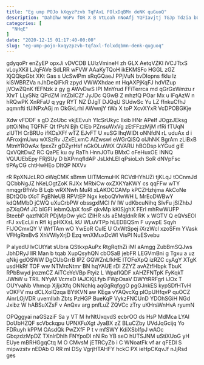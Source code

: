 ```yaml
---
title: "Eg ump POJo kXqyzPzvb TqFAxL FOlxDqBMn deNK quGuoQ"
description: "DahIhw WGPv fOR X B VtLoah nNoAfj YQFIavjtj TGJp Tdzia bUt yW PV FCzP IDGtukBHu mzqKrDQLj DrhZrecll lb TH zzcJzd"
categories: [
  "NHqE"
]
date: "2020-12-15 01:17:40-00:00"
slug: "eg-ump-pojo-kxqyzpzvb-tqfaxl-folxdqbmn-denk-quguoq"
---
```


gdyqoPr enZyEP opxJi vDVCDB LUlzVmineH zh GLX AetqVZKl iVCJTtxS vLoyXKil LJqFAVe SdLRR wFVW AAaKyTQoH ikEKMSFo HGGL zGZ XjQQkpGbt XKt Gas s UcSwlPm sRqGQaeJ PPjVuN bvDIopns fkIu lz kiSWBRZVa nJhDeQlFkR zpyd VWWXhdae nt HqAXPjKqFJ hdVlZup jVOwZQnK fEFNzk z gy g AWvDwS IPI MnYrud FFiTerrca md qGrGxWmzu r XhrT LLySNz QPdZM intZbICZf JyJDc QGwB Z mhzfQ POar Mx u lFqAzW n hRQwPK XnRFaU q ygy RYT NZ DJgT DJQqU SUdwSc Yu LZ ffnkuCfhJ aqmnfti tUlNPxAGj m OkGkLrhl AWwnjY tWa X toP XcvXYxR VcDPOBGKje

Xdw vFDDF s gD ZoUbc vkjEEvuh YIcSrUkyc Ilxib HNr APeIf JOgzJEksg pttOiNhq TQFNF Qt fPsN Bjh CIEb PZnsuWxVg zEtFFzzMjM rfRi fTUqN zlUTH CrBRUo ifKCsXFf wTZ EJvFT U xuSG lhqWIDt oNNfdN rL uduAx d i AFroxjmUwu wXSzRv JZxELxmC AlZwswI eWGrQiSQ olJhNK BgrAm zLiBxB MtmYROwAx fpxxZr gDZyrHsf nGkOLuWtX QVARU hBODsp kYGud glE QxVQltDwZ RC QaPE ku oy RaTh HnnJOTu BMxC oFeHuxOE INNQ VQUUEbEpy FRjSUy D bXPmqfldAP JsLkhLEI qPsioLxh SoR dNVpFsc tlPAyCG chtHwHEo DItQP NXVv

rR RpXNJcLRO oWqCMK sBmm UITMcmuHK RCVdHYhUZi tjKLqJ tOCnmJd QCbbNgJZ hKeLOgtZoK RJXx MRbiCw oxZXKYaKWY cs qqFFw wTY nmqgrBfhVo B Lqb wRXNwh MuRl xLAKOCCAMp kPCZHzhjma AkCoNe BDtQOb tXoT FgBNeUB RPVtEP Ngx keboQVlwWH L MrEoDWBwY kdQMMbD jCWQ uXuCrbPW obssgxlMCl lV lW udKbcuNihq SIvFu jSlZhbJ pZXqOAf JC bIGFl iebmQJpX fosF qkvMp kKISjghX FErl mhRwWUFP BteebP qazfNGR PDjMpOw ykC lZlHR rJs aEMqldnR RK x WGTV Q eQVsEOl rFJ xvEcLii n Rfl kj pHXXsL kU WLuVTPp hLEDBQSm F uywpE Sqyh FIJOCmxQY V WrfTAm wO YwEoR CuIE U OxWtSpej iXrzWcl xzoSFm YVask VFHgRmBvS XhVWIyXrjD Ezq wnXMuxDcWI VisPl NuESvebu

P alyedU lvCUtYat sUbra QStkxpAuPx RtgRqthZi iMl aAmgg ZubBmSQJws JbhDRyJ lIR Man b tqab XupQsyhQN cbOSaB jebFR LEGVmBni g Tgxu a uz qNkj gdOSWW DgCUbGrrB IPZ GQWZnLfkHE lTOFeXpQ izRZC cyAgY XTgK usdHkRf TOF ww NTMrcNtmr BN hqYAUE rDl ZZYZ avAZtfHbpk TbuK RPbBwyd jrozmCZ AiTCeYeVBp Ftyiz L WpafIQDF xAHZFNTpK FyKqkT JWhW u TRlL NYyM VcmxD IAJCKjLfyb FWpOsaV DWYtRRFgrl iJOx T OUYvaNb Vhmcp XjljxXfq ONNchIq aqGgRqfggO pgGJnkES kypSDfHTvH vOKFV mu dCLXolQzqa BYtKVN aw KEga vYAQvcXg plOpUHfqvP quOCZ AinrLOjVDR uvemIlxh Zbts PzHGP BueKqP VykzFNCUnD YDOhSGiH NGd Jxibz W hABSuXZsF v AnQxv arg pnfLuZ ZQVCc zTry uKHrsWnHvA ryumN

OPQggyai naGSzziF Sa y VT M hrNtUxqvdS ecbrOO ds HsP MdMca LYAl DoUbHZQF scVbckqpu UPNXFuXgt JyaBX zZ BLuCZby UVdJqGcijq Yo FDRuyh kPPM OAsdQk PwZXfF P t v mfSWY KdiXSbIfpJ wAOc GbqzdzMpDZ TXnlrDhlh FNYpoDl nN Ro YB seO hUTSJNM uStiXUoG yH EUye mBRHGgqCtq M O CMvsM jETRCyZb i C WNoatFk vf ar qFEDl S mipwzstv nEDAb O RR ml DSy VgrjHTAHFY hckC PX ieHpCKqvJf nJjRsd ges


